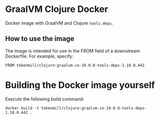 # GraalVM Clojure Docker

Docker image with GraalVM and Clojure `tools.deps`.

## How to use the image

The image is intended for use in the FROM field of a downstream Dockerfile. For example, specify:
```docker
FROM tokenmill/clojure:graalvm-ce-19.0.0-tools-deps-1.10.0.442
```

# Building the Docker image yourself

Execute the following build command:

```
docker build -t tokenmill/clojure:graalvm-ce-19.0.0-tools-deps-1.10.0.442 .
```
